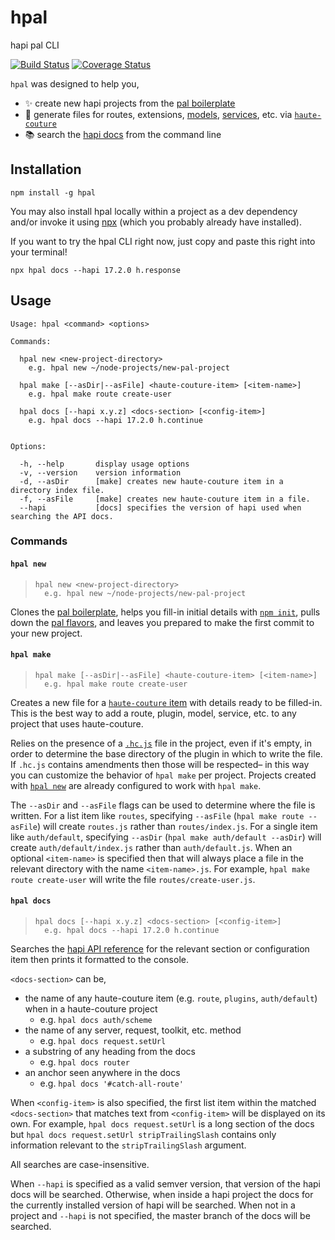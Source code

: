# hpal

hapi pal CLI

[![Build Status](https://travis-ci.org/devinivy/hpal.svg?branch=master)](https://travis-ci.org/devinivy/hpal) [![Coverage Status](https://coveralls.io/repos/devinivy/hpal/badge.svg?branch=master&service=github)](https://coveralls.io/github/devinivy/hpal?branch=master)

`hpal` was designed to help you,
  - :sparkles: create new hapi projects from the [pal boilerplate](https://github.com/devinivy/boilerplate-api)
  - :bouquet: generate files for routes, extensions, [models](https://github.com/BigRoomStudios/schwifty), [services](https://github.com/devinivy/schmervice), etc. via [`haute-couture`](https://github.com/devinivy/haute-couture)
  - :books: search the [hapi docs](https://github.com/hapijs/hapi/blob/master/API.md) from the command line


## Installation
```
npm install -g hpal
```

You may also install hpal locally within a project as a dev dependency and/or invoke it using [npx](https://medium.com/@maybekatz/introducing-npx-an-npm-package-runner-55f7d4bd282b) (which you probably already have installed).

If you want to try the hpal CLI right now, just copy and paste this right into your terminal!
```
npx hpal docs --hapi 17.2.0 h.response
```

## Usage
```
Usage: hpal <command> <options>

Commands:

  hpal new <new-project-directory>
    e.g. hpal new ~/node-projects/new-pal-project

  hpal make [--asDir|--asFile] <haute-couture-item> [<item-name>]
    e.g. hpal make route create-user

  hpal docs [--hapi x.y.z] <docs-section> [<config-item>]
    e.g. hpal docs --hapi 17.2.0 h.continue


Options:

  -h, --help       display usage options
  -v, --version    version information
  -d, --asDir      [make] creates new haute-couture item in a directory index file.
  -f, --asFile     [make] creates new haute-couture item in a file.
  --hapi           [docs] specifies the version of hapi used when searching the API docs.
```

### Commands
#### `hpal new`
> ```
> hpal new <new-project-directory>
>   e.g. hpal new ~/node-projects/new-pal-project
> ```

Clones the [pal boilerplate](https://github.com/devinivy/boilerplate-api), helps you fill-in initial details with [`npm init`](https://docs.npmjs.com/cli/init), pulls down the [pal flavors](https://github.com/devinivy/boilerplate-api#flavors), and leaves you prepared to make the first commit to your new project.

#### `hpal make`
> ```
> hpal make [--asDir|--asFile] <haute-couture-item> [<item-name>]
>   e.g. hpal make route create-user
> ```

Creates a new file for a [`haute-couture` item](https://github.com/devinivy/haute-couture/blob/master/API.md#files-and-directories) with details ready to be filled-in.  This is the best way to add a route, plugin, model, service, etc. to any project that uses haute-couture.

Relies on the presence of a [`.hc.js`](https://github.com/devinivy/haute-couture/blob/master/API.md#specifying-amendments-with-hcjs) file in the project, even if it's empty, in order to determine the base directory of the plugin in which to write the file.  If `.hc.js` contains amendments then those will be respected– in this way you can customize the behavior of `hpal make` per project.  Projects created with [`hpal new`](#hpal-new) are already configured to work with `hpal make`.

The `--asDir` and `--asFile` flags can be used to determine where the file is written.  For a list item like `routes`, specifying `--asFile` (`hpal make route --asFile`) will create `routes.js` rather than `routes/index.js`.  For a single item like `auth/default`, specifying `--asDir` (`hpal make auth/default --asDir`) will create `auth/default/index.js` rather than `auth/default.js`.  When an optional `<item-name>` is specified then that will always place a file in the relevant directory with the name `<item-name>.js`.  For example, `hpal make route create-user` will write the file `routes/create-user.js`.

#### `hpal docs`
> ```
> hpal docs [--hapi x.y.z] <docs-section> [<config-item>]
>   e.g. hpal docs --hapi 17.2.0 h.continue
> ```

Searches the [hapi API reference](https://github.com/hapijs/hapi/blob/master/API.md) for the relevant section or configuration item then prints it formatted to the console.

`<docs-section>` can be,
 - the name of any haute-couture item (e.g. `route`, `plugins`, `auth/default`) when in a haute-couture project
   - e.g. `hpal docs auth/scheme`
 - the name of any server, request, toolkit, etc. method
   - e.g. `hpal docs request.setUrl`
 - a substring of any heading from the docs
   - e.g. `hpal docs router`
 - an anchor seen anywhere in the docs
   - e.g. `hpal docs '#catch-all-route'`

When `<config-item>` is also specified, the first list item within the matched `<docs-section>` that matches text from `<config-item>` will be displayed on its own.  For example, `hpal docs request.setUrl` is a long section of the docs but `hpal docs request.setUrl stripTrailingSlash` contains only information relevant to the `stripTrailingSlash` argument.

All searches are case-insensitive.

When `--hapi` is specified as a valid semver version, that version of the hapi docs will be searched.  Otherwise, when inside a hapi project the docs for the currently installed version of hapi will be searched.  When not in a project and `--hapi` is not specified, the master branch of the docs will be searched.
